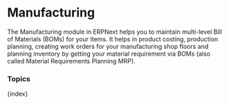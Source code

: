 # Manufacturing

The Manufacturing module in ERPNext helps you to maintain multi-level Bill of
Materials (BOMs) for your Items. 
It helps in product costing, production planning, creating work orders for your manufacturing shop floors and 
planning inventory by getting your material requirement via BOMs (also called Material Requirements Planning MRP).

### Topics

{index}
